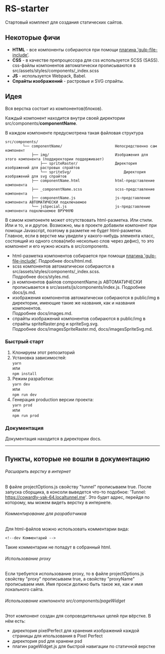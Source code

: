 # RS-starter

Стартовый комплект для создания статических сайтов. 


## Некоторые фичи
- **HTML** - все компоненты собираются при помощи
[плагина 'gulp-file-include'](https://www.npmjs.com/package/gulp-file-include).
- **CSS** - в качестве препроцессора для css используется SCSS (SASS). css-файлы
компонентов автоматически прописываются в src/assets/styles/components/_index.scss
- **JS** - используется Webpack, Babel.
- **Спрайты изображений** - растровые и SVG спрайты.


## Идея
Вся верстка состоит из компонентов(блоков).

Каждый компонент находится внутри своей директории src/components/**componentName**.
 
В каждом компоненте предусмотрена такая файловая структура

    src/components/
            └── componentName/                        Непосредственно сам компонент
                ├── img/                              Изображения для этого компонента (поддиректории поддерживает)
                    ├── spriteRaster/                 Директория изображений для растровых спрайтов
                    └── spriteSvg/                        Директория изображений для svg спрайтов
                ├── componentName.html                html-представление компонента
                ├── _componentName.scss               scss-представление компонента
                ├── componentName.js                  js-представление компонента АВТОМАТИЧЕСКИ подключаемое
                └── jsSpecial.js                      js-представление компонента подключаемое ВРУЧНУЮ
                
В самом компоненте может отсутствовать html-разметка. Или стили. Или и то, и
и другое. Возможно, мы в проекте добавили компонент при помощи Javascript,
поэтому в разметке не будет html-разметки. Главное, если в верстке мы увидели
у какого-нибудь элемента класс, состоящий из одного слова(либо несколько слов
через дефис), то это компонент и его нужно искать в src/components.

- html-разметка компонентов собирается при помощи
[плагина 'gulp-file-include'](https://www.npmjs.com/package/gulp-file-include).
    Подробнее docs/html.md.
- scss компонентов автоматически собираются в src/assets/styles/components/_index.scss.  
    Подробнее docs/styles.md.
- js компонентов файлов componentName.js АВТОМАТИЧЕСКИ  прописывается в 
    src/assets/js/components/index.js. Подробнее docs/js.md.
- изображения компонентов автоматически собираются в public/img в директории,
    имеющие такие же названия, как и названия компонентов.  
    Подробнее docs/images.md.
-  спрайты изображений компонентов собираются в public/img в спрайты
    spriteRaster.png и spriteSvg.svg.  
    Подробнее docs/imagesSpriteRaster.md, docs/imagesSpriteSvg.md.
    
    
### Быстрый старт
1. Клонируем этот репозиторий
2. Установка зависимостей:  
`yarn`  
или  
`npm install`
3. Режим разработки:  
`yarn dev`  
или  
`npm run dev`
4. Генерация production версии проекта:  
`yarn prod`  
или  
`npm run prod`
    
    
### Документация
Документация находится в директории docs. 

---

## Пункты, которые не вошли в документацию

###### Расшарить верстку в интернет
В файле projectOptions.js свойству "tunnel" прописываем true. После запуска
сборщика, в консоли выведется что-то подобное:
'Tunnel: https://cowardly-yak-64.localtunnel.me'. Это будет адрес, перейдя по
которому, мы можем видеть верстку в интернете.


###### Комментирование для разработчиков
Для html-файлов можно использовать комментарии вида:

    <!--dev Комментарий -->
    
Такие комментарии не попадут в собранный html.


###### Использование proxy
Если требуется использование proxy, то в файле projectOptions.js свойству
"proxy" прописываем true, а свойству "proxyName" прописываем имя. Имя прокси
должно быть такое же, как и имя локального сайта.


###### Использование компонента src/components/pageWidget
Этот компонент создан для сопроводительных целей при вёрстке. В нём есть:
- директория pixelPerfect для хранения изображений каждой страницы для
ипользования в Pixel Perfect
- директория psd для хранени psd
- плагин pageWidget.js для быстрой навигации по статичной верстке
